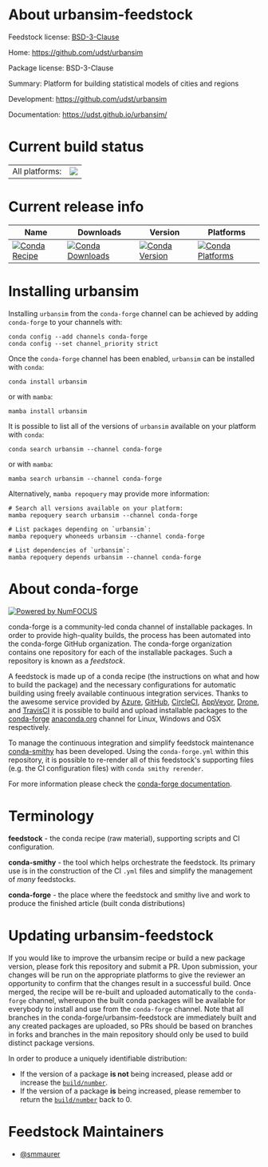 About urbansim-feedstock
========================

Feedstock license: [BSD-3-Clause](https://github.com/conda-forge/urbansim-feedstock/blob/main/LICENSE.txt)

Home: https://github.com/udst/urbansim

Package license: BSD-3-Clause

Summary: Platform for building statistical models of cities and regions

Development: https://github.com/udst/urbansim

Documentation: https://udst.github.io/urbansim/

Current build status
====================


<table><tr><td>All platforms:</td>
    <td>
      <a href="https://dev.azure.com/conda-forge/feedstock-builds/_build/latest?definitionId=9685&branchName=main">
        <img src="https://dev.azure.com/conda-forge/feedstock-builds/_apis/build/status/urbansim-feedstock?branchName=main">
      </a>
    </td>
  </tr>
</table>

Current release info
====================

| Name | Downloads | Version | Platforms |
| --- | --- | --- | --- |
| [![Conda Recipe](https://img.shields.io/badge/recipe-urbansim-green.svg)](https://anaconda.org/conda-forge/urbansim) | [![Conda Downloads](https://img.shields.io/conda/dn/conda-forge/urbansim.svg)](https://anaconda.org/conda-forge/urbansim) | [![Conda Version](https://img.shields.io/conda/vn/conda-forge/urbansim.svg)](https://anaconda.org/conda-forge/urbansim) | [![Conda Platforms](https://img.shields.io/conda/pn/conda-forge/urbansim.svg)](https://anaconda.org/conda-forge/urbansim) |

Installing urbansim
===================

Installing `urbansim` from the `conda-forge` channel can be achieved by adding `conda-forge` to your channels with:

```
conda config --add channels conda-forge
conda config --set channel_priority strict
```

Once the `conda-forge` channel has been enabled, `urbansim` can be installed with `conda`:

```
conda install urbansim
```

or with `mamba`:

```
mamba install urbansim
```

It is possible to list all of the versions of `urbansim` available on your platform with `conda`:

```
conda search urbansim --channel conda-forge
```

or with `mamba`:

```
mamba search urbansim --channel conda-forge
```

Alternatively, `mamba repoquery` may provide more information:

```
# Search all versions available on your platform:
mamba repoquery search urbansim --channel conda-forge

# List packages depending on `urbansim`:
mamba repoquery whoneeds urbansim --channel conda-forge

# List dependencies of `urbansim`:
mamba repoquery depends urbansim --channel conda-forge
```


About conda-forge
=================

[![Powered by
NumFOCUS](https://img.shields.io/badge/powered%20by-NumFOCUS-orange.svg?style=flat&colorA=E1523D&colorB=007D8A)](https://numfocus.org)

conda-forge is a community-led conda channel of installable packages.
In order to provide high-quality builds, the process has been automated into the
conda-forge GitHub organization. The conda-forge organization contains one repository
for each of the installable packages. Such a repository is known as a *feedstock*.

A feedstock is made up of a conda recipe (the instructions on what and how to build
the package) and the necessary configurations for automatic building using freely
available continuous integration services. Thanks to the awesome service provided by
[Azure](https://azure.microsoft.com/en-us/services/devops/), [GitHub](https://github.com/),
[CircleCI](https://circleci.com/), [AppVeyor](https://www.appveyor.com/),
[Drone](https://cloud.drone.io/welcome), and [TravisCI](https://travis-ci.com/)
it is possible to build and upload installable packages to the
[conda-forge](https://anaconda.org/conda-forge) [anaconda.org](https://anaconda.org/)
channel for Linux, Windows and OSX respectively.

To manage the continuous integration and simplify feedstock maintenance
[conda-smithy](https://github.com/conda-forge/conda-smithy) has been developed.
Using the ``conda-forge.yml`` within this repository, it is possible to re-render all of
this feedstock's supporting files (e.g. the CI configuration files) with ``conda smithy rerender``.

For more information please check the [conda-forge documentation](https://conda-forge.org/docs/).

Terminology
===========

**feedstock** - the conda recipe (raw material), supporting scripts and CI configuration.

**conda-smithy** - the tool which helps orchestrate the feedstock.
                   Its primary use is in the construction of the CI ``.yml`` files
                   and simplify the management of *many* feedstocks.

**conda-forge** - the place where the feedstock and smithy live and work to
                  produce the finished article (built conda distributions)


Updating urbansim-feedstock
===========================

If you would like to improve the urbansim recipe or build a new
package version, please fork this repository and submit a PR. Upon submission,
your changes will be run on the appropriate platforms to give the reviewer an
opportunity to confirm that the changes result in a successful build. Once
merged, the recipe will be re-built and uploaded automatically to the
`conda-forge` channel, whereupon the built conda packages will be available for
everybody to install and use from the `conda-forge` channel.
Note that all branches in the conda-forge/urbansim-feedstock are
immediately built and any created packages are uploaded, so PRs should be based
on branches in forks and branches in the main repository should only be used to
build distinct package versions.

In order to produce a uniquely identifiable distribution:
 * If the version of a package **is not** being increased, please add or increase
   the [``build/number``](https://docs.conda.io/projects/conda-build/en/latest/resources/define-metadata.html#build-number-and-string).
 * If the version of a package **is** being increased, please remember to return
   the [``build/number``](https://docs.conda.io/projects/conda-build/en/latest/resources/define-metadata.html#build-number-and-string)
   back to 0.

Feedstock Maintainers
=====================

* [@smmaurer](https://github.com/smmaurer/)


